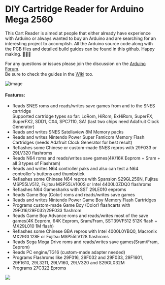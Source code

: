 # DIY Cartridge Reader for Arduino Mega 2560
This Cart Reader is aimed at people that either already have experience with Arduino or always wanted to buy an Arduino and are searching for an interesting project to accomplish. All the Arduino source code along with the PCB files and detailed build guides can be found in this github. Happy making. 🔧🔨😊

For any questions or issues please join the discussion on the [Arduino Forum](http://forum.arduino.cc/index.php?topic=158974.9001).  
Be sure to check the guides in the [Wiki](https://github.com/sanni/cartreader/wiki) too. 

![image](https://dl.dropboxusercontent.com/s/nk0eo146bpljk6s/v17_carts.png?dl=1)     

#### Features:  
- Reads SNES roms and reads/writes save games from and to the SNES cartridge  
  Supported cartridge types so far: LoRom, HiRom, ExHiRom, SuperFX, SuperFX2, SDD1, CX4, SPC7110, SA1 (last two chips need Adafruit Clock Generator)     
- Reads and writes SNES Satellaview 8M Memory packs    
- Reads and writes Nintendo Power Super Famicom Memory Flash Cartridges (needs Adafruit Clock Generator for best result)  
- Reflashes some Chinese or custom-made SNES repros with 29F033 or 29LV320 flashroms     
- Reads N64 roms and reads/writes save games(4K/16K Eeprom + Sram + all 3 types of Flashram)   
- Reads and writes N64 controller paks and also can test a N64 controller's buttons and thumbstick   
- Reflashes some Chinese N64 repros with Spansion S29GL256N, Fujitsu MSP55LV512, Fujitsu MSP55LV100S or Intel 4400L0ZDQ0 flashroms    
- Reflashes N64 Gamesharks with SST 29LE010 eeproms     
- Reads Game Boy (Color) roms and reads/writes save games   
- Reads and writes Nintendo Power Game Boy Memory Flash Cartridges   
- Programs custom-made Game Boy (Color) flashcarts with 29F016/29F032/29F033 flashrom   
- Reads Game Boy Advance roms and reads/writes most of the save games(4K Eeprom, 64K Eeprom, Sram/Fram, SST39VF512 512K flash + MX29L010 1M flash)  
- Reflashes some Chinese GBA repros with Intel 4000L0YBQ0, Macronix MX29GL128E or Fujitsu MSP55LV128 flashroms    
- Reads Sega Mega Drive roms and reads/writes save games(Sram/Fram, Eeprom)    
- Reads PC engine/TG16 (custom-made adapter needed)   
- Programs Flashroms like 29F016, 29F032 and 29F033, 29F1601, 29F1610, 29L3211, 29LV160, 29LV320 and S29GL032M   
- Programs 27C322 Eproms   


[![](https://dl.dropboxusercontent.com/s/h2e08skmn9pbi2y/savegameyouprev.jpg?dl=1)](https://www.youtube.com/watch?v=r0J9Dplejjg)   

